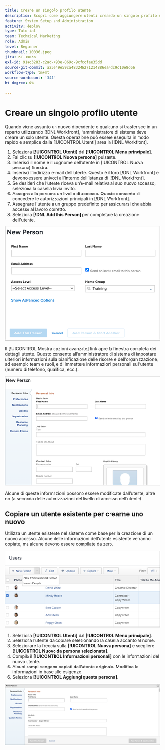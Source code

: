 ```yaml
---
title: Creare un singolo profilo utente
description: Scopri come aggiungere utenti creando un singolo profilo utente da zero o copiando un utente esistente.
feature: System Setup and Administration
activity: deploy
type: Tutorial
team: Technical Marketing
role: Admin
level: Beginner
thumbnail: 10036.jpeg
jira: KT-10036
exl-id: 91ac3283-c2ad-493e-869c-9cfccfae35dd
source-git-commit: a25a49e59ca483246271214886ea4dc9c10e8d66
workflow-type: tm+mt
source-wordcount: '341'
ht-degree: 0%

---
```


# Creare un singolo profilo utente

Quando viene assunto un nuovo dipendente o qualcuno si trasferisce in un reparto utilizzando [!DNL Workfront], l’amministratore di sistema deve creare un solo utente. Questa operazione può essere eseguita in modo rapido e semplice dalla [!UICONTROL Utenti] area in [!DNL Workfront].

1. Seleziona **[!UICONTROL Utenti]** dal **[!UICONTROL Menu principale]**.
1. Fai clic su **[!UICONTROL Nuova persona]** pulsante.
1. Inserisci il nome e il cognome dell’utente in [!UICONTROL Nuova persona] finestra.
1. Inserisci l’indirizzo e-mail dell’utente. Questo è il loro [!DNL Workfront] e devono essere univoci all’interno dell’istanza di [!DNL Workfront].
1. Se desideri che l’utente riceva un’e-mail relativa al suo nuovo accesso, seleziona la casella Invia invito.
1. Assegna alla persona un livello di accesso. Questo consente di concedere le autorizzazioni principali in [!DNL Workfront].
1. Assegnare l&#39;utente a un gruppo predefinito per assicurarsi che abbia accesso al lavoro corretto.
1. Seleziona **[!DNL Add this Person]** per completare la creazione dell&#39;utente.

![[!UICONTROL Nuova persona] finestra](assets/admin-fund-adding-users-1.png)

Il [!UICONTROL Mostra opzioni avanzate] link apre la finestra completa dei dettagli utente. Questo consente all’amministratore di sistema di impostare ulteriori informazioni sulla pianificazione delle risorse e dell’organizzazione, ad esempio team e ruoli, e di immettere informazioni personali sull’utente (numero di telefono, qualifica, ecc.).

![[!UICONTROL Nuova persona] finestra dopo aver fatto clic su [!UICONTROL Mostra opzioni avanzate]](assets/admin-fund-adding-users-2.png)

Alcune di queste informazioni possono essere modificate dall’utente, altre no (a seconda delle autorizzazioni del livello di accesso dell’utente).

## Copiare un utente esistente per crearne uno nuovo

Utilizza un utente esistente nel sistema come base per la creazione di un nuovo accesso. Alcune delle informazioni dell’utente esistente verranno copiate, ma alcune devono essere compilate da zero.

![Menu a discesa Nuova persona](assets/admin-fund-adding-users-3.png)

1. Seleziona **[!UICONTROL Utenti]** dal **[!UICONTROL Menu principale]**.
1. Seleziona l’utente da copiare selezionando la casella accanto al nome.
1. Selezionare la freccia sulla **[!UICONTROL Nuova persona]** e scegliere **[!UICONTROL Nuovo da persona selezionata]**.
1. Compila il **[!UICONTROL Informazioni personali]** con le informazioni del nuovo utente.
1. Alcuni campi vengono copiati dall&#39;utente originale. Modifica le informazioni in base alle esigenze.
1. Seleziona **[!UICONTROL Aggiungi questa persona]**.

![[!UICONTROL Nuova persona] finestra](assets/admin-fund-adding-users-4.png)

<!--
Learn more URLs
Add users
-->
